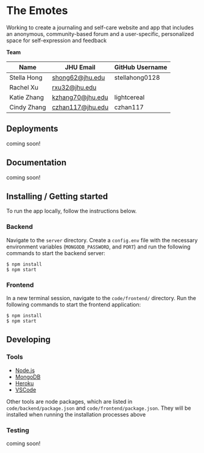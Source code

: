 # The Emotes
Working to create a journaling and self-care website and app that includes an anonymous, community-based forum and a user-specific, personalized space for self-expression and feedback

**Team**

| Name                   | JHU Email           | GitHub Username |
| ---------------------- | ------------------- | --------------- |
| Stella Hong            | shong62@jhu.edu     | stellahong0128  |
| Rachel Xu              | rxu32@jhu.edu       |                 |
| Katie Zhang            | kzhang70@jhu.edu    | lightcereal     |
| Cindy Zhang            | czhan117@jhu.edu    | czhan117        |


## Deployments
coming soon!
<!-- * App: [https://jhu-bonsai.herokuapp.com/](https://jhu-bonsai.herokuapp.com/)
* API: [https://jhu-bonsai-api.herokuapp.com/](https://jhu-bonsai-api.herokuapp.com/) -->

## Documentation
coming soon!
<!-- * [Project Document](https://docs.google.com/document/d/1zt9AIEC30VXZO0WcSJViF-G2vsBK9pgd8TKFH6jKv1s)
* [User Manual](https://cs421sp22-homework.github.io/team-11-spontaneous-bonsai/)
* [API Documentation](https://cs421sp22-homework.github.io/team-11-spontaneous-bonsai/) -->

## Installing / Getting started

To run the app locally, follow the instructions below.

### Backend

Navigate to the `server` directory. Create a `config.env` file with the necessary environment variables (`MONGODB_PASSWORD`, and `PORT`) and run the following commands to start the backend server:

```shell
$ npm install
$ npm start
```

### Frontend

In a new terminal session, navigate to the `code/frontend/` directory. Run the following commands to start the frontend application:

```shell
$ npm install
$ npm start
```

## Developing

### Tools 
* [Node.js](https://nodejs.org/en/download/)
* [MongoDB](https://www.mongodb.com/)
* [Heroku](https://www.heroku.com/home)
* [VSCode](https://code.visualstudio.com/Download)

Other tools are node packages, which are listed in `code/backend/package.json` and `code/frontend/package.json`. They will be installed when running the installation processes above

### Testing 
coming soon!
